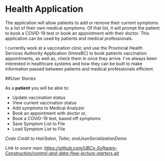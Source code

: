 # Health Application

The application will  allow patients to add or remove 
their current symptoms to a list of their own medical symptoms.
Of that list, it will prompt the patient to book a COVID-19
test or book an appointment with their doctor. This application
can be used by patients and medical professionals.

I currently work at a vaccination clinic and use the Provincial
Health Services Authority Application (ImmsBC) to book patients
vaccination appointments, as well as, check them in once they
arrive. I've always been interested in healthcare systems and how 
they can be built to make information passed between patients 
and medical professionals efficient. 

##User Stories

As a **patient** you will be able to:
- Update vaccination status
- View current vaccination status
- Add symptoms to Medical Analyzer
- Book an appointment with doctor or,
- Book a COVID-19 test, based off symptoms
- Save Symptom List to File
- Load Symptom List to File

*Code Credit to HairSalon, Teller, andJsonSerializationDemo*


*Link to soure repo: https://github.com/UBCx-Software-Construction/control-and-data-flow-lecture-starters.git*